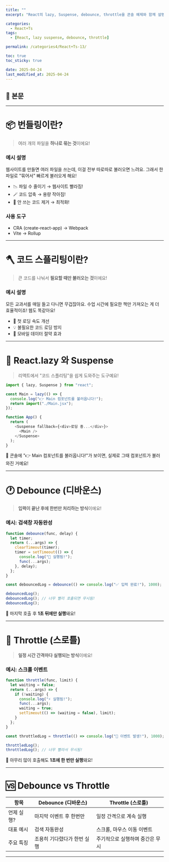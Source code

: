```yaml
---
title: ""
excerpt: "React의 lazy, Suspense, debounce, throttle을 콘솔 예제와 함께 설명합니다. 코드 스플리팅과 성능 최적화의 개념을 풀어봤어요!"

categories:
  - React+Ts
tags:
  - [React, lazy suspense, debounce, throttle]

permalink: /categories4/React+Ts-13/

toc: true
toc_sticky: true

date: 2025-04-24
last_modified_at: 2025-04-24
---
```


## 🦥 본문

---

# 📦 번들링이란?

> 여러 개의 파일을 **하나로 묶는 것**이에요!

### 예시 설명

웹사이트를 만들면 여러 파일을 쓰는데, 이걸 전부 따로따로 불러오면 느려요. 그래서 한 파일로 "묶어서" 빠르게 불러오게 해요!

- 📉 파일 수 줄이기 → 웹사이트 빨라짐!
- 🪄 코드 압축 → 용량 작아짐!
- 🧹 안 쓰는 코드 제거 → 최적화!

### 사용 도구

- CRA (create-react-app) → Webpack
- Vite → Rollup

---

# 🪓 코드 스플리팅이란?

> 큰 코드를 나눠서 **필요할 때만 불러오는 것**이에요!

### 예시 설명

모든 교과서를 매일 들고 다니면 무겁잖아요. 수업 시간에 필요한 책만 가져오는 게 더 효율적이죠! 웹도 똑같아요!

- 🐢 첫 로딩 속도 개선
- 💡 불필요한 코드 로딩 방지
- 📱 모바일 데이터 절약 효과

---

# 🧠 React.lazy 와 Suspense

> 리액트에서 "코드 스플리팅"을 쉽게 도와주는 도구예요!

```js
import { lazy, Suspense } from "react";

const Main = lazy(() => {
  console.log("👉 Main 컴포넌트를 불러옵니다!");
  return import("./Main.jsx");
});

function App() {
  return (
    <Suspense fallback={<div>로딩 중...</div>}>
      <Main />
    </Suspense>
  );
}
```

📌 콘솔에 "👉 Main 컴포넌트를 불러옵니다!"가 보이면, 실제로 그때 컴포넌트가 불러와진 거예요!

---

# 🕐 Debounce (디바운스)

> **입력이 끝난 후에 한번만 처리하는 방식**이에요!

### 예시: 검색창 자동완성

```js
function debounce(func, delay) {
  let timer;
  return (...args) => {
    clearTimeout(timer);
    timer = setTimeout(() => {
      console.log("🔔 실행됨!");
      func(...args);
    }, delay);
  };
}

const debouncedLog = debounce(() => console.log("✅ 입력 완료!"), 1000);

debouncedLog();
debouncedLog(); // 너무 빨리 호출되면 무시됨!
debouncedLog();
```

📌 마지막 호출 후 **1초 뒤에만 실행**돼요!

---

# 🚀 Throttle (스로틀)

> **일정 시간 간격마다 실행되는 방식**이에요!

### 예시: 스크롤 이벤트

```js
function throttle(func, limit) {
  let waiting = false;
  return (...args) => {
    if (!waiting) {
      console.log("⚡ 실행됨!");
      func(...args);
      waiting = true;
      setTimeout(() => (waiting = false), limit);
    }
  };
}

const throttledLog = throttle(() => console.log("🚨 이벤트 발생!"), 1000);

throttledLog();
throttledLog(); // 너무 빨라서 무시됨!
```

📌 아무리 많이 호출해도 **1초에 한 번만 실행**돼요!

---

# 🆚 Debounce vs Throttle

| 항목       | Debounce (디바운스)         | Throttle (스로틀)               |
| ---------- | --------------------------- | ------------------------------- |
| 언제 실행? | 마지막 이벤트 후 한번만     | 일정 간격으로 계속 실행         |
| 대표 예시  | 검색 자동완성               | 스크롤, 마우스 이동 이벤트      |
| 주요 특징  | 조용히 기다렸다가 한번 실행 | 주기적으로 실행하며 중간은 무시 |

---
